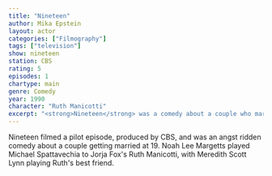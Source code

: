 ```yaml
---
title: "Nineteen"
author: Mika Epstein
layout: actor
categories: ["Filmography"]
tags: ["television"]
show: nineteen
station: CBS
rating: 5
episodes: 1
chartype: main
genre: Comedy
year: 1990
character: "Ruth Manicotti"
excerpt: "<strong>Nineteen</strong> was a comedy about a couple who married at 19."
---
```


Nineteen filmed a pilot episode, produced by CBS, and was an angst ridden comedy about a couple getting married at 19. Noah Lee Margetts played Michael Spattavechia to Jorja Fox's Ruth Manicotti, with Meredith Scott Lynn playing Ruth's best friend.